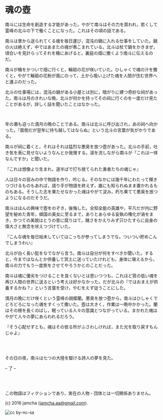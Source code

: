 

# 魂の壺

南斗には生命を創造する才能があった。やがて南斗はその力を買われ，若くして霊峰の北斗の下で働くことになった。これはその頃の話である。  

南斗は里から送られてくる魂を毎日運び，混沌の鍋に入れる仕事をしていた。鍋の火は絶えず，中ではあまたの魂が煮こまれている。北斗は杖で鍋をかきまぜ，頃合いを見計らってそれを桶にあげると，裏庭の畑に撒くよう南斗に伝えるのだ。  

南斗が桶をかついで畑に行くと，輪廻の花が咲いていた。ひしゃくで魂の汁を撒くと，やがて輪廻の花粉が風にのって，土から吸い上げた魂を人間が住む世界へと運ぶのだった。  

北斗の仕事場には，混沌の鍋がある小屋とは別に，暗がりに建つ奇妙な祠があった。南斗は月のきれいな晩，北斗が何かを持ってその祠に行くのを一度だけ見たことがあるが，詳しく話を聞いたことはなかった。  

<br>  

年の瀬も迫った満月の晩のことである。南斗は北斗に呼び出され，あの祠へ向かった。『面倒だが翌年に持ち越してはならぬ』という北斗の言葉が気がかりである。  

南斗が祠に着くと，それはそれは猛烈な悪臭を放つ壺があった。北斗の手前，吐き気を表に見せないようなんとか我慢する。涙を流しながら南斗が「これは一体なんですか」と聞いた。  

『これは想像より生まれ，道半ばで打ち捨てられた勇者たちの魂じゃ』  

人は日々の営みの中で物語を作り，吟じる。そのなかには幾千年にわたって輝きつづけるものもあれば，語り手が物語を終えず，誰にも知られぬまま置かれるものもある。そうした志を果たせなかった魂はやがて淀み，朽ち果てて悪臭を放つようになるのだそうだ。  

南斗はほんの興味で壺をのぞき，後悔した。全知全能の英雄や，平凡だが内に野望を秘めた青年，傾国の美女に至るまで，ありとあらゆる妄執の権化が渦をまき，かつての美貌はとうの昔に腐りはて，醜さをかえりみず只ひたすらに自身の偉大さと無念を吠えつづけていた。  

『こんな魂を毎日始末していてはこっちが参ってしまうでな。ついつい貯めこんでしまうわい』  

北斗が白く長い髭をなでながら言う。南斗は自分が何をすべきか聞いた。すると，今まではなんとか供養して冥土に送っていたけれども，身体に堪えるから，南斗の力でもう一度旅をさせてやろうかとのことだった。  

南斗は魂に優劣をつけることを良くないとは思いつつも，これほど質の低い魂を再び人間の世界に送るという考えは好かなかった。だが北斗の『ではおまえが供養するかね？』という言葉を受け，やむをえず従うことにした。  

満月の晩にだけ咲くという霊峰の胡蝶蘭。悪臭を放つ壺から，南斗はひしゃくでどろどろになった魂をすくって撒いた。壺は大きく，作業は一晩中かかった。蘭はその根を長くのばし，眠っている人々の意識とつながっている。まかれた魂はやがて人々の夢にあらわれるだろう。  

『そう心配せずとも，魂はその依る所がふさわしければ，また光を取り戻すもんじゃよ』  

<br>  
<br>  

その日の夜，南斗は七つの大陸を駆ける詩人の夢を見た。  

&#x2013; 了 &#x2013;  

<br>  
<br>  

この物語はフィクションであり，実在の人物・団体とは一切関係ありません。  

(c) 2016 jamcha (jamcha.aa@gmail.com).  

![cc by-nc-sa](https://i.creativecommons.org/l/by-nc-sa/4.0/88x31.png)  

